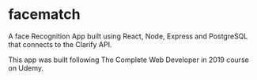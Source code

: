 # facematch

A face Recognition App built using React, Node, Express and PostgreSQL that connects to the Clarify API.

This app was built following The Complete Web Developer in 2019 course on Udemy.
